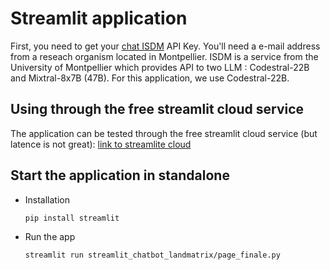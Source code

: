 # Streamlit application

First, you need to get your [chat ISDM](https://isdm-chat.crocc.meso.umontpellier.fr/) API Key. You'll need a e-mail address from a reseach organism located in Montpellier.
ISDM is a service from the University of Montpellier which provides API to two LLM : Codestral-22B and Mixtral-8x7B (47B).
For this application, we use Codestral-22B.

## Using through the free streamlit cloud service
The application can be tested through the free streamlit cloud service (but latence is not great): [link to streamlite cloud](https://appchatbotlandmatrix-gxkez3drqxdznyvczq5wtg.streamlit.app/)

## Start the application in standalone 
- Installation
    ```bash
    pip install streamlit
    ```
- Run the app
    ```bash
    streamlit run streamlit_chatbot_landmatrix/page_finale.py
    ```
